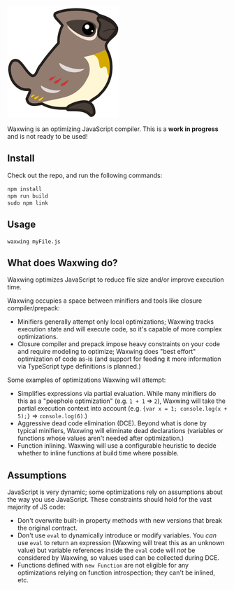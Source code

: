 ![Waxwing logo](https://raw.githubusercontent.com/bendmorris/waxwing/master/assets/waxwing-256.png)

Waxwing is an optimizing JavaScript compiler. This is a **work in progress** and is not ready to be used!

## Install

Check out the repo, and run the following commands:

```shell
npm install
npm run build
sudo npm link
```

## Usage

```shell
waxwing myFile.js
```

## What does Waxwing do?

Waxwing optimizes JavaScript to reduce file size and/or improve execution time.

Waxwing occupies a space between minifiers and tools like closure compiler/prepack:

- Minifiers generally attempt only local optimizations; Waxwing tracks execution state and will execute code, so it's capable of more complex optimizations.
- Closure compiler and prepack impose heavy constraints on your code and require modeling to optimize; Waxwing does "best effort" optimization of code as-is (and support for feeding it more information via TypeScript type definitions is planned.)

Some examples of optimizations Waxwing will attempt:

- Simplifies expressions via partial evaluation. While many minifiers do this as a "peephole optimization" (e.g. `1 + 1` => `2`), Waxwing will take the partial execution context into account (e.g. `{var x = 1; console.log(x + 5);}` => `console.log(6)`.)
- Aggressive dead code elimination (DCE). Beyond what is done by typical minifiers, Waxwing will eliminate dead declarations (variables or functions whose values aren't needed after optimization.)
- Function inlining. Waxwing will use a configurable heuristic to decide whether to inline functions at build time where possible.

## Assumptions

JavaScript is very dynamic; some optimizations rely on assumptions about the way you use JavaScript. These constraints should hold for the vast majority of JS code:

- Don't overwrite built-in property methods with new versions that break the original contract.
- Don't use `eval` to dynamically introduce or modify variables. You *can* use `eval` to return an expression (Waxwing will treat this as an unknown value) but variable references inside the `eval` code will *not* be considered by Waxwing, so values used can be collected during DCE.
- Functions defined with `new Function` are not eligible for any optimizations relying on function introspection; they can't be inlined, etc.
